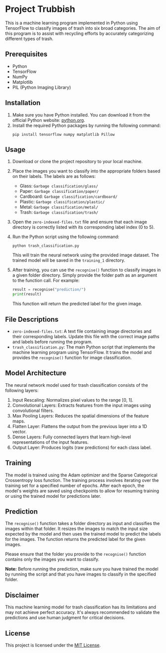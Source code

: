 # Project Trubbish

This is a machine learning program implemented in Python using TensorFlow to classify images of trash into six broad categories. The aim of this program is to assist with recycling efforts by accurately categorizing different types of trash.

## Prerequisites
- Python
- TensorFlow
- NumPy
- Matplotlib
- PIL (Python Imaging Library)

## Installation
1. Make sure you have Python installed. You can download it from the official Python website: [python.org](https://www.python.org/downloads/).
2. Install the required Python packages by running the following command:
   ```
   pip install tensorflow numpy matplotlib Pillow
   ```

## Usage
1. Download or clone the project repository to your local machine.
2. Place the images you want to classify into the appropriate folders based on their labels. The labels are as follows:
   - Glass: `Garbage classification/glass/`
   - Paper: `Garbage classification/paper/`
   - Cardboard: `Garbage classification/cardboard/`
   - Plastic: `Garbage classification/plastic/`
   - Metal: `Garbage classification/metal/`
   - Trash: `Garbage classification/trash/`

3. Open the `zero-indexed-files.txt` file and ensure that each image directory is correctly listed with its corresponding label index (0 to 5).
4. Run the Python script using the following command:
   ```
   python trash_classification.py
   ```

   This will train the neural network using the provided image dataset. The trained model will be saved in the `training_1` directory.

5. After training, you can use the `recognise()` function to classify images in a given folder directory. Simply provide the folder path as an argument to the function call. For example:
   ```python
   result = recognise("prediction/")
   print(result)
   ```

   This function will return the predicted label for the given image.

## File Descriptions
- `zero-indexed-files.txt`: A text file containing image directories and their corresponding labels. Update this file with the correct image paths and labels before running the program.
- `trash_classification.py`: The main Python script that implements the machine learning program using TensorFlow. It trains the model and provides the `recognise()` function for image classification.

## Model Architecture
The neural network model used for trash classification consists of the following layers:
1. Input Rescaling: Normalizes pixel values to the range [0, 1].
2. Convolutional Layers: Extracts features from the input images using convolutional filters.
3. Max Pooling Layers: Reduces the spatial dimensions of the feature maps.
4. Flatten Layer: Flattens the output from the previous layer into a 1D vector.
5. Dense Layers: Fully connected layers that learn high-level representations of the input features.
6. Output Layer: Produces logits (raw predictions) for each class label.

## Training
The model is trained using the Adam optimizer and the Sparse Categorical Crossentropy loss function. The training process involves iterating over the training set for a specified number of epochs. After each epoch, the model's weights are saved using checkpoints to allow for resuming training or using the trained model for predictions later.

## Prediction
The `recognise()` function takes a folder directory as input and classifies the images within that folder. It resizes the images to match the input size expected by the model and then uses the trained model to predict the labels for the images. The function returns the predicted label for the given images.

Please ensure that the folder you provide to the `recognise()` function contains only the images you want to classify.

**Note:** Before running the prediction, make sure you have trained the model by running the script and that you have images to classify in the specified folder.

## Disclaimer
This machine learning model for trash classification has its limitations and may not achieve perfect accuracy. It's always recommended to validate the predictions and use human judgment for critical decisions.

## License
This project is licensed under the [MIT License](LICENSE).